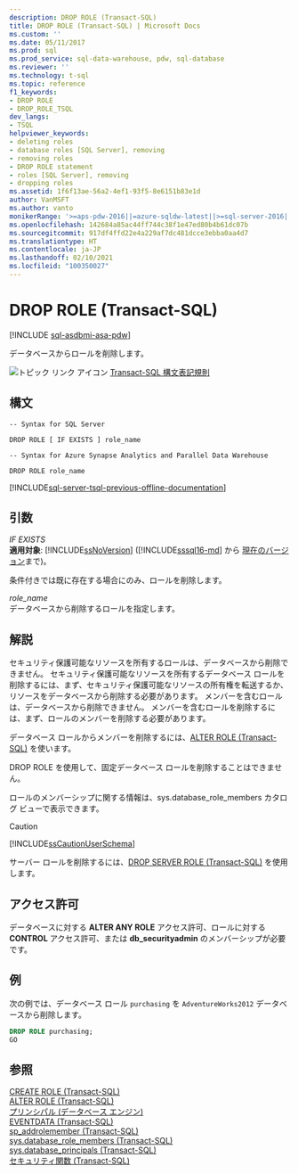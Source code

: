 ```yaml
---
description: DROP ROLE (Transact-SQL)
title: DROP ROLE (Transact-SQL) | Microsoft Docs
ms.custom: ''
ms.date: 05/11/2017
ms.prod: sql
ms.prod_service: sql-data-warehouse, pdw, sql-database
ms.reviewer: ''
ms.technology: t-sql
ms.topic: reference
f1_keywords:
- DROP ROLE
- DROP_ROLE_TSQL
dev_langs:
- TSQL
helpviewer_keywords:
- deleting roles
- database roles [SQL Server], removing
- removing roles
- DROP ROLE statement
- roles [SQL Server], removing
- dropping roles
ms.assetid: 1f6f13ae-56a2-4ef1-93f5-8e6151b83e1d
author: VanMSFT
ms.author: vanto
monikerRange: '>=aps-pdw-2016||=azure-sqldw-latest||>=sql-server-2016||>=sql-server-linux-2017||=azuresqldb-mi-current'
ms.openlocfilehash: 142684a85ac44ff744c38f1e47ed80b4b61dc07b
ms.sourcegitcommit: 917df4ffd22e4a229af7dc481dcce3ebba0aa4d7
ms.translationtype: HT
ms.contentlocale: ja-JP
ms.lasthandoff: 02/10/2021
ms.locfileid: "100350027"
---
```

# <a name="drop-role-transact-sql"></a>DROP ROLE (Transact-SQL)
[!INCLUDE [sql-asdbmi-asa-pdw](../../includes/applies-to-version/sql-asdbmi-asa-pdw.md)]

  データベースからロールを削除します。  
  
 ![トピック リンク アイコン](../../database-engine/configure-windows/media/topic-link.gif "トピック リンク アイコン") [Transact-SQL 構文表記規則](../../t-sql/language-elements/transact-sql-syntax-conventions-transact-sql.md)  
  
## <a name="syntax"></a>構文  
  
```syntaxsql  
-- Syntax for SQL Server  
  
DROP ROLE [ IF EXISTS ] role_name  
```  
  

```syntaxsql  
-- Syntax for Azure Synapse Analytics and Parallel Data Warehouse  

DROP ROLE role_name  
```  
  
[!INCLUDE[sql-server-tsql-previous-offline-documentation](../../includes/sql-server-tsql-previous-offline-documentation.md)]

## <a name="arguments"></a>引数
 *IF EXISTS*  
 **適用対象**: [!INCLUDE[ssNoVersion](../../includes/ssnoversion-md.md)] ([!INCLUDE[sssql16-md](../../includes/sssql16-md.md)] から [現在のバージョン](/troubleshoot/sql/general/determine-version-edition-update-level)まで)。  
  
 条件付きでは既に存在する場合にのみ、ロールを削除します。  
  
 *role_name*  
 データベースから削除するロールを指定します。  
  
## <a name="remarks"></a>解説  
 セキュリティ保護可能なリソースを所有するロールは、データベースから削除できません。 セキュリティ保護可能なリソースを所有するデータベース ロールを削除するには、まず、セキュリティ保護可能なリソースの所有権を転送するか、リソースをデータベースから削除する必要があります。 メンバーを含むロールは、データベースから削除できません。 メンバーを含むロールを削除するには、まず、ロールのメンバーを削除する必要があります。  
  
 データベース ロールからメンバーを削除するには、[ALTER ROLE &#40;Transact-SQL&#41;](../../t-sql/statements/alter-role-transact-sql.md) を使います。  
  
 DROP ROLE を使用して、固定データベース ロールを削除することはできません。  
  
 ロールのメンバーシップに関する情報は、sys.database_role_members カタログ ビューで表示できます。  
  
> [!CAUTION]  
>  [!INCLUDE[ssCautionUserSchema](../../includes/sscautionuserschema-md.md)]  
  
 サーバー ロールを削除するには、[DROP SERVER ROLE &#40;Transact-SQL&#41;](../../t-sql/statements/drop-server-role-transact-sql.md) を使用します。  
  
## <a name="permissions"></a>アクセス許可  
 データベースに対する **ALTER ANY ROLE** アクセス許可、ロールに対する **CONTROL** アクセス許可、または **db_securityadmin** のメンバーシップが必要です。  
  
## <a name="examples"></a>例  
 次の例では、データベース ロール `purchasing` を `AdventureWorks2012` データベースから削除します。  
  
```sql  
DROP ROLE purchasing;  
GO  
```  
  
  
## <a name="see-also"></a>参照  
 [CREATE ROLE &#40;Transact-SQL&#41;](../../t-sql/statements/create-role-transact-sql.md)   
 [ALTER ROLE &#40;Transact-SQL&#41;](../../t-sql/statements/alter-role-transact-sql.md)   
 [プリンシパル &#40;データベース エンジン&#41;](../../relational-databases/security/authentication-access/principals-database-engine.md)   
 [EVENTDATA &#40;Transact-SQL&#41;](../../t-sql/functions/eventdata-transact-sql.md)   
 [sp_addrolemember &#40;Transact-SQL&#41;](../../relational-databases/system-stored-procedures/sp-addrolemember-transact-sql.md)   
 [sys.database_role_members &#40;Transact-SQL&#41;](../../relational-databases/system-catalog-views/sys-database-role-members-transact-sql.md)   
 [sys.database_principals &#40;Transact-SQL&#41;](../../relational-databases/system-catalog-views/sys-database-principals-transact-sql.md)   
 [セキュリティ関数 &#40;Transact-SQL&#41;](../../t-sql/functions/security-functions-transact-sql.md)  
